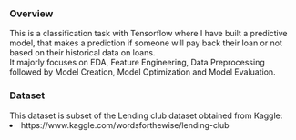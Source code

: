 <h3>Overview</h3>
This is a classification task with Tensorflow where I have built a predictive model, that makes a prediction if someone will pay back their loan or not based on their historical data on loans.<br>
It majorly focuses on EDA, Feature Engineering, Data Preprocessing followed by Model Creation, Model Optimization and Model Evaluation.<br>
<h3>Dataset</h3>
This dataset is subset of the Lending club dataset obtained from Kaggle:<br>
<li>https://www.kaggle.com/wordsforthewise/lending-club</li>
